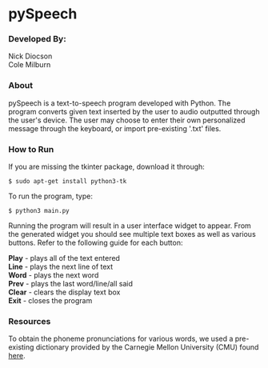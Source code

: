# pySpeech

### Developed By:
Nick Diocson  
Cole Milburn  

### About
pySpeech is a text-to-speech program developed with Python. The program converts given text inserted by the user to audio outputted through the user's device. The user may choose to enter their own personalized message through the keyboard, or import pre-existing '.txt' files.

### How to Run
If you are missing the tkinter package, download it through:

```console
$ sudo apt-get install python3-tk
```

To run the program, type:

```console
$ python3 main.py
```

Running the program will result in a user interface widget to appear. From the generated widget you should see multiple text boxes as well as various buttons. Refer to the following guide for each button:

**Play**  -  plays all of the text entered  
**Line**  -  plays the next line of text  
**Word**  -  plays the next word  
**Prev**  -  plays the last word/line/all said  
**Clear** -  clears the display text box  
**Exit**  -  closes the program  

### Resources
To obtain the phoneme pronunciations for various words, we used a pre-existing dictionary provided by the Carnegie Mellon University (CMU) found [here](http://www.speech.cs.cmu.edu/cgi-bin/cmudict "The CMU Pronouncing Dictionary"). 
